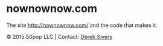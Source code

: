 # nownownow.com

The site <http://nownownow.com/> and the code that makes it.

© 2015 50pop LLC | Contact: [Derek Sivers](http://sivers.org/)

